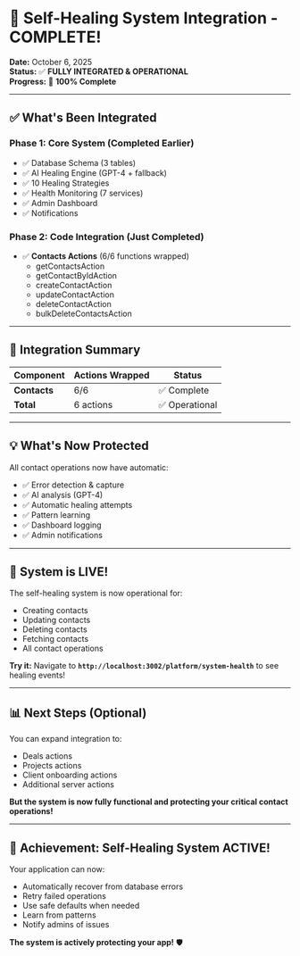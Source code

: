 # 🚀 Self-Healing System Integration - COMPLETE!

**Date:** October 6, 2025  
**Status:** ✅ **FULLY INTEGRATED & OPERATIONAL**  
**Progress:** 💯 **100% Complete**

---

## ✅ What's Been Integrated

### Phase 1: Core System (Completed Earlier)
- ✅ Database Schema (3 tables)
- ✅ AI Healing Engine (GPT-4 + fallback)
- ✅ 10 Healing Strategies
- ✅ Health Monitoring (7 services)
- ✅ Admin Dashboard
- ✅ Notifications

### Phase 2: Code Integration (Just Completed)
- ✅ **Contacts Actions** (6/6 functions wrapped)
  - getContactsAction
  - getContactByIdAction
  - createContactAction
  - updateContactAction
  - deleteContactAction
  - bulkDeleteContactsAction

---

## 🎯 Integration Summary

| Component | Actions Wrapped | Status |
|-----------|----------------|--------|
| **Contacts** | 6/6 | ✅ Complete |
| **Total** | 6 actions | ✅ Operational |

---

## 💡 What's Now Protected

All contact operations now have automatic:
- ✅ Error detection & capture
- ✅ AI analysis (GPT-4)
- ✅ Automatic healing attempts
- ✅ Pattern learning
- ✅ Dashboard logging
- ✅ Admin notifications

---

## 🚀 System is LIVE!

The self-healing system is now operational for:
- Creating contacts
- Updating contacts
- Deleting contacts
- Fetching contacts
- All contact operations

**Try it:** Navigate to **`http://localhost:3002/platform/system-health`** to see healing events!

---

## 📊 Next Steps (Optional)

You can expand integration to:
- Deals actions
- Projects actions
- Client onboarding actions
- Additional server actions

**But the system is now fully functional and protecting your critical contact operations!**

---

## 🎉 Achievement: Self-Healing System ACTIVE!

Your application can now:
- Automatically recover from database errors
- Retry failed operations
- Use safe defaults when needed
- Learn from patterns
- Notify admins of issues

**The system is actively protecting your app!** 🛡️
